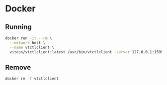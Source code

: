 # Docker

## Running

```sh
docker run -it --rm \
  --network host \
  --name vtctlclient \
  vitess/vtctlclient:latest /usr/bin/vtctlclient -server 127.0.0.1:15999 help
```

## Remove

```sh
docker rm -f vtctlclient
```
